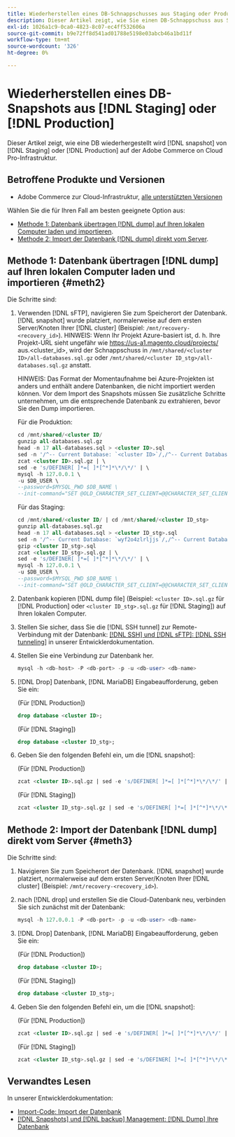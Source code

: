 ```yaml
---
title: Wiederherstellen eines DB-Schnappschusses aus Staging oder Produktion
description: Dieser Artikel zeigt, wie Sie einen DB-Schnappschuss aus Staging oder Produktion in Adobe Commerce in der Cloud-Infrastruktur wiederherstellen können.
exl-id: 1026a1c9-0ca0-4823-8c07-ec4ff532606a
source-git-commit: b9e72ff8d541ad01788e5198e03abcb46a1bd11f
workflow-type: tm+mt
source-wordcount: '326'
ht-degree: 0%

---
```


# Wiederherstellen eines DB-Snapshots aus [!DNL Staging] oder [!DNL Production]

Dieser Artikel zeigt, wie eine DB wiederhergestellt wird [!DNL snapshot] von [!DNL Staging] oder [!DNL Production] auf der Adobe Commerce on Cloud Pro-Infrastruktur.

## Betroffene Produkte und Versionen

* Adobe Commerce zur Cloud-Infrastruktur, [alle unterstützten Versionen](https://magento.com/sites/default/files/magento-software-lifecycle-policy.pdf)

Wählen Sie die für Ihren Fall am besten geeignete Option aus:

* [Methode 1: Datenbank übertragen [!DNL dump] auf Ihren lokalen Computer laden und importieren](#meth2).
* [Methode 2: Import der Datenbank [!DNL dump] direkt vom Server](#meth3).

## Methode 1: Datenbank übertragen [!DNL dump] auf Ihren lokalen Computer laden und importieren {#meth2}

Die Schritte sind:

1. Verwenden [!DNL sFTP], navigieren Sie zum Speicherort der Datenbank. [!DNL snapshot] wurde platziert, normalerweise auf dem ersten Server/Knoten Ihrer [!DNL cluster] (Beispiel: `/mnt/recovery-<recovery_id>`). HINWEIS: Wenn Ihr Projekt Azure-basiert ist, d. h. Ihre Projekt-URL sieht ungefähr wie https://us-a1.magento.cloud/projects/ aus.&lt;cluster_id>, wird der Schnappschuss in `/mnt/shared/<cluster ID>/all-databases.sql.gz` oder `/mnt/shared/<cluster ID_stg>/all-databases.sql.gz` anstatt.

   HINWEIS: Das Format der Momentaufnahme bei Azure-Projekten ist anders und enthält andere Datenbanken, die nicht importiert werden können. Vor dem Import des Snapshots müssen Sie zusätzliche Schritte unternehmen, um die entsprechende Datenbank zu extrahieren, bevor Sie den Dump importieren.

   Für die Produktion:

   ```sql
   cd /mnt/shared/<cluster ID/
   gunzip all-databases.sql.gz 
   head -n 17 all-databases.sql > <cluster ID>.sql 
   sed -n '/^-- Current Database: `<cluster ID>`/,/^-- Current Database: `/p' all-databases.sql >> <cluster ID>.sql gzip <cluster ID>.sql
   zcat <cluster ID>.sql.gz | \
   sed -e 's/DEFINER[ ]*=[ ]*[^*]*\*/\*/' | \
   mysql -h 127.0.0.1 \
   -u $DB_USER \
   --password=$MYSQL_PWD $DB_NAME \
   --init-command="SET @OLD_CHARACTER_SET_CLIENT=@@CHARACTER_SET_CLIENT ;SET @OLD_CHARACTER_SET_RESULTS=@@CHARACTER_SET_RESULTS ;SET @OLD_COLLATION_CONNECTION=@@COLLATION_CONNECTION ;SET NAMES utf8 ;SET @OLD_TIME_ZONE=@@TIME_ZONE ;SET TIME_ZONE='+00:00' ;SET @OLD_UNIQUE_CHECKS=@@UNIQUE_CHECKS, UNIQUE_CHECKS=0 ;SET @OLD_FOREIGN_KEY_CHECKS=@@FOREIGN_KEY_CHECKS, FOREIGN_KEY_CHECKS=0 ;SET @OLD_SQL_MODE=@@SQL_MODE, SQL_MODE='NO_AUTO_VALUE_ON_ZERO' ;SET @OLD_SQL_NOTES=@@SQL_NOTES, SQL_NOTES=0;"
   ```

   Für das Staging:

   ```sql
   cd /mnt/shared/<cluster ID/ | cd /mnt/shared/<cluster ID_stg>
   gunzip all-databases.sql.gz 
   head -n 17 all-databases.sql > <cluster ID_stg>.sql
   sed -n '/^-- Current Database: `wyf2o4zlrljjs`/,/^-- Current Database: `/p' all-databases.sql >> <cluster ID_stg>.sql 
   gzip <cluster ID_stg>.sql  
   zcat <cluster ID_stg>.sql.gz | \
   sed -e 's/DEFINER[ ]*=[ ]*[^*]*\*/\*/' | \
   mysql -h 127.0.0.1 \
   -u $DB_USER \
   --password=$MYSQL_PWD $DB_NAME \
   --init-command="SET @OLD_CHARACTER_SET_CLIENT=@@CHARACTER_SET_CLIENT ;SET @OLD_CHARACTER_SET_RESULTS=@@CHARACTER_SET_RESULTS ;SET @OLD_COLLATION_CONNECTION=@@COLLATION_CONNECTION ;SET NAMES utf8 ;SET @OLD_TIME_ZONE=@@TIME_ZONE ;SET TIME_ZONE='+00:00' ;SET @OLD_UNIQUE_CHECKS=@@UNIQUE_CHECKS, UNIQUE_CHECKS=0 ;SET @OLD_FOREIGN_KEY_CHECKS=@@FOREIGN_KEY_CHECKS, FOREIGN_KEY_CHECKS=0 ;SET @OLD_SQL_MODE=@@SQL_MODE, SQL_MODE='NO_AUTO_VALUE_ON_ZERO' ;SET @OLD_SQL_NOTES=@@SQL_NOTES, SQL_NOTES=0;"
   ```

1. Datenbank kopieren [!DNL dump file] (Beispiel: `<cluster ID>.sql.gz` für [!DNL Production] oder `<cluster ID_stg>.sql.gz` für [!DNL Staging]) auf Ihren lokalen Computer.
1. Stellen Sie sicher, dass Sie die [!DNL SSH tunnel] zur Remote-Verbindung mit der Datenbank: [[!DNL SSH] und [!DNL sFTP]: [!DNL SSH tunneling]](https://devdocs.magento.com/cloud/env/environments-ssh.html#env-start-tunn) in unserer Entwicklerdokumentation.
1. Stellen Sie eine Verbindung zur Datenbank her.

   ```sql
   mysql -h <db-host> -P <db-port> -p -u <db-user> <db-name>
   ```

1. [!DNL Drop] Datenbank, [!DNL MariaDB] Eingabeaufforderung, geben Sie ein:

   (Für [!DNL Production])

   ```sql
   drop database <cluster ID>;
   ```

   (Für [!DNL Staging])

   ```sql
   drop database <cluster ID_stg>;
   ```

1. Geben Sie den folgenden Befehl ein, um die [!DNL snapshot]:

   (Für [!DNL Production])

   ```sql
   zcat <cluster ID>.sql.gz | sed -e 's/DEFINER[ ]*=[ ]*[^*]*\*/\*/' | mysql -h 127.0.0.1 -P <db-port> -p -u   <db-user> <db-name>
   ```

   (Für [!DNL Staging])

   ```sql
   zcat <cluster ID_stg>.sql.gz | sed -e 's/DEFINER[ ]*=[ ]*[^*]*\*/\*/' | mysql -h 127.0.0.1 -P <db-port> -p -u   <db-user> <db-name>
   ```

## Methode 2: Import der Datenbank [!DNL dump] direkt vom Server {#meth3}

Die Schritte sind:

1. Navigieren Sie zum Speicherort der Datenbank. [!DNL snapshot] wurde platziert, normalerweise auf dem ersten Server/Knoten Ihrer [!DNL cluster] (Beispiel: `/mnt/recovery-<recovery_id>`).
1. nach [!DNL drop] und erstellen Sie die Cloud-Datenbank neu, verbinden Sie sich zunächst mit der Datenbank:

   ```sql
   mysql -h 127.0.0.1 -P <db-port> -p -u <db-user> <db-name>
   ```

1. [!DNL Drop] Datenbank, [!DNL MariaDB] Eingabeaufforderung, geben Sie ein:

   (Für [!DNL Production])

   ```sql
   drop database <cluster ID>;
   ```

   (Für [!DNL Staging])

   ```sql
   drop database <cluster ID_stg>;
   ```

1. Geben Sie den folgenden Befehl ein, um die [!DNL snapshot]:

   (Für [!DNL Production])

   ```sql
   zcat <cluster ID>.sql.gz | sed -e 's/DEFINER[ ]*=[ ]*[^*]*\*/\*/' | mysql -h 127.0.0.1 -p -u <db-user> <db-name>
   ```

   (Für [!DNL Staging])

   ```sql
   zcat <cluster ID_stg>.sql.gz | sed -e 's/DEFINER[ ]*=[ ]*[^*]*\*/\*/' | mysql -h 127.0.0.1 -p -u <db-user> <db-name>
   ```

## Verwandtes Lesen

In unserer Entwicklerdokumentation:

* [Import-Code: Import der Datenbank](https://devdocs.magento.com/cloud/setup/first-time-setup-import-import.html#cloud-import-db)
* [[!DNL Snapshots] und [!DNL backup] Management: [!DNL Dump] Ihre Datenbank](https://devdocs.magento.com/cloud/project/project-webint-snap.html#db-dump)

